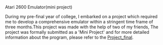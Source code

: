 Atari 2600 Emulator(mini project)


During my pre-final year of college, I embarked on a project which required me to develop a comprehensive emulator within a stringent time frame of three months.This project was made with the help of two of my friends, The project was formally submitted as a 'Mini Project' and for more detailed information about the program, please refer to the [Project_final](atari2600e-master/docs/Project_final.pdf).
